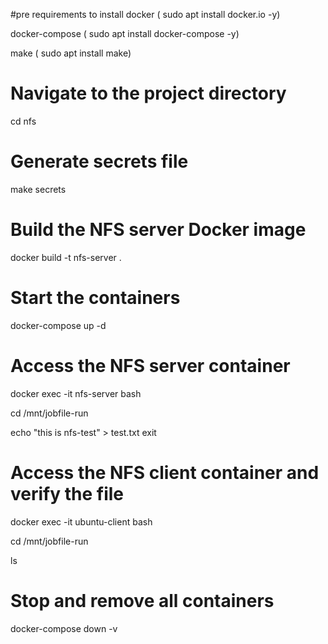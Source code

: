 #pre requirements to install
docker ( sudo apt install docker.io -y)

docker-compose ( sudo apt install docker-compose -y)

make ( sudo apt install make)

# Navigate to the project directory
cd nfs

# Generate secrets file
make secrets

# Build the NFS server Docker image
docker build -t nfs-server .

# Start the containers
docker-compose up -d

# Access the NFS server container
docker exec -it nfs-server bash

cd /mnt/jobfile-run

echo "this is nfs-test" > test.txt
exit

# Access the NFS client container and verify the file
docker exec -it ubuntu-client bash

cd /mnt/jobfile-run

ls

# Stop and remove all containers
docker-compose down -v
